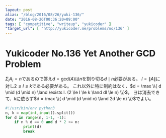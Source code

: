 ```yaml
---
layout: post
alias: "/blog/2016/08/26/yuki-136/"
date: "2016-08-26T00:36:20+09:00"
tags: [ "competitive", "writeup", "yukicoder" ]
"target_url": [ "http://yukicoder.me/problems/no/136" ]
---
```


# Yukicoder No.136 Yet Another GCD Problem

$\Sigma_i A_i = n$であるので答え$d = \mathrm{gcd}(A)$は$n$を割り切る$d \mid n$必要がある。
$l = \|A\|$に対し$2 \le l \le k$である必要がある。
これ以外に特に制約はなく、$d = \max \\{ d \mid (d \mid n) \land \exists l. (2 \le l \le k \land dl \le n) \\}$。
$\exists$は消去できて、$k$に依らず$d = \max \\{ d \mid (d \mid n) \land 2d \le n) \\}$でよい。

``` python
#!/usr/bin/env python3
n, k = map(int,input().split())
for d in range(n, 1-1, -1):
    if n % d == 0 and d * 2 <= n:
        print(d)
        break
```
